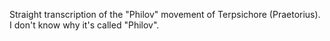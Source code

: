 Straight transcription of the "Philov" movement of Terpsichore (Praetorius).
I don't know why it's called "Philov".